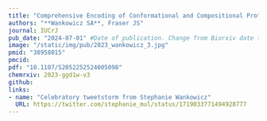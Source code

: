 ```yaml
---
title: "Comprehensive Encoding of Conformational and Compositional Protein Structural Ensembles through mmCIF Data Structure"
authors: "**Wankowicz SA**, Fraser JS"
journal: IUCrJ
pub_date: "2024-07-01" #Date of publication. Change from Biorxiv date to Journal date once accepted
image: "/static/img/pub/2023_wankowicz_3.jpg" 
pmid: "38958015"
pmcid: 
pdf: "10.1107/S2052252524005098"
chemrxiv: 2023-ggd1w-v3
github:
links:
- name: "Celebratory tweetstorm from Stephanie Wankowicz"
  URL: https://twitter.com/stephanie_mul/status/1719033771494928777
---
```

